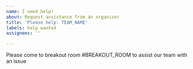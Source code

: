```yaml
---
name: I need help!
about: Request assistance from an organizer
title: 'Please help: TEAM_NAME'
labels: help wanted
assignees: ''

---
```


Please come to breakout room #BREAKOUT_ROOM to assist our team with an issue